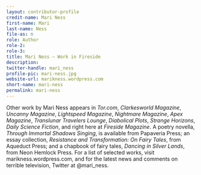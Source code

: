 ```yaml
---
layout: contributor-profile
credit-name: Mari Ness
first-name: Mari
last-name: Ness
file-as: n
role: Author
role-2:
role-3:
title: Mari Ness — Work in Fireside
description:
twitter-handle: mari_ness
profile-pic: mari-ness.jpg
website-url: marikness.wordpress.com
short-name: mari-ness
permalink: mari-ness
---
```

Other work by Mari Ness appears in _Tor.com_, _Clarkesworld Magazine_, _Uncanny Magazine_, _Lightspeed Magazine_, _Nightmare Magazine_, _Apex Magazine_, _Translunar Travelers Lounge_, _Diabolical Plots_, _Strange Horizons_, _Daily Science Fiction_, and right here at _Fireside Magazine_. A poetry novella, _Through Immortal Shadows Singing_, is available from Papaveria Press; an essay collection, _Resistance and Transformation: On Fairy Tales_, from Aqueduct Press; and a chapbook of fairy tales, _Dancing in Silver Lands_, from Neon Hemlock Press. For a list of selected works, visit marikness.wordpress.com, and for the latest news and comments on terrible television, Twitter at @mari_ness.
